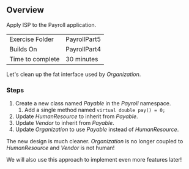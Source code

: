 ## Overview
Apply ISP to the Payroll application.

| | |
| --------- | --------------------------- |
| Exercise Folder | PayrollPart5 |
| Builds On | PayrollPart4 |
| Time to complete | 30 minutes

Let's clean up the fat interface used by *Organization*.

### Steps
1. Create a new class named *Payable* in the *Payroll* namespace. 
   1. Add a single method named `virtual double pay() = 0;`
1. Update *HumanResource* to inherit from *Payable*.
1. Update *Vendor* to inherit from *Payable*.
1. Update *Organization* to use *Payable* instead of *HumanResource*.

The new design is much cleaner. *Organization* is no longer coupled to *HumanResource* and *Vendor* is not human!

We will also use this approach to implement even more features later!

